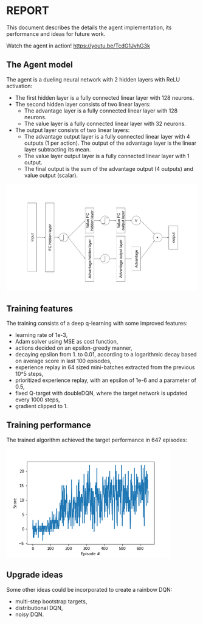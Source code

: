 # REPORT

This document describes the details the agent implementation, its performance and ideas for future work.

Watch the agent in action! https://youtu.be/TcdG1JvhG3k

## The Agent model

The agent is a dueling neural network with 2 hidden layers with ReLU activation:

- The first hidden layer is a fully connected linear layer with 128 neurons.
- The second hidden layer consists of two linear layers:
  - The advantage layer is a fully connected linear layer with 128 neurons.
  - The value layer is a fully connected linear layer with 32 neurons.
- The output layer consists of two linear layers:
  - The advantage output layer is a fully connected linear layer with 4 outputs (1 per action).
    The output of the advantage layer is the linear layer subtracting its mean.
  - The value layer output layer is a fully connected linear layer with 1 output.
  - The final output is the sum of the advantage output (4 outputs) and value output (scalar).

![Dueling neural network](network.png)

## Training features

The training consists of a deep q-learning with some improved features:
- learning rate of 1e-3,
- Adam solver using MSE as cost function,
- actions decided on an epsilon-greedy manner,
- decaying epsilon from 1. to 0.01, according to a logarithmic decay based on average score in last 100 episodes,
- experience replay in 64 sized mini-batches extracted from the previous 10^5 steps,
- prioritized experience replay, with an epsilon of 1e-6 and a parameter of 0.5,
- fixed Q-target with doubleDQN, where the target network is updated every 1000 steps,
- gradient clipped to 1.

## Training performance

The trained algorithm achieved the target performance in 647 episodes:

![Score evolution per episode](score_evolution.png)

## Upgrade ideas

Some other ideas could be incorporated to create a rainbow DQN:
- multi-step bootstrap targets,
- distributional DQN,
- noisy DQN.
